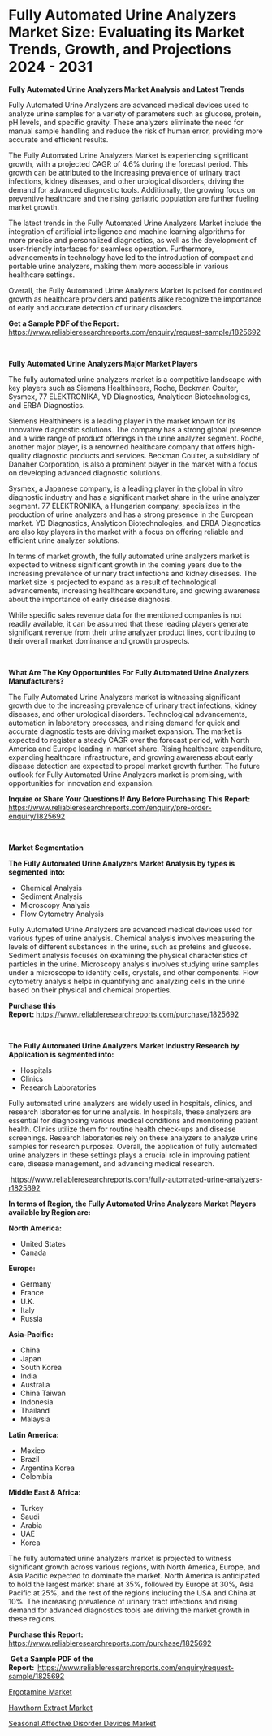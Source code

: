 <p><h1>Fully Automated Urine Analyzers Market Size: Evaluating its Market Trends, Growth, and Projections 2024 - 2031</h1></p><p><strong>Fully Automated Urine Analyzers Market Analysis and Latest Trends</strong></p>
<p><p>Fully Automated Urine Analyzers are advanced medical devices used to analyze urine samples for a variety of parameters such as glucose, protein, pH levels, and specific gravity. These analyzers eliminate the need for manual sample handling and reduce the risk of human error, providing more accurate and efficient results.</p><p>The Fully Automated Urine Analyzers Market is experiencing significant growth, with a projected CAGR of 4.6% during the forecast period. This growth can be attributed to the increasing prevalence of urinary tract infections, kidney diseases, and other urological disorders, driving the demand for advanced diagnostic tools. Additionally, the growing focus on preventive healthcare and the rising geriatric population are further fueling market growth.</p><p>The latest trends in the Fully Automated Urine Analyzers Market include the integration of artificial intelligence and machine learning algorithms for more precise and personalized diagnostics, as well as the development of user-friendly interfaces for seamless operation. Furthermore, advancements in technology have led to the introduction of compact and portable urine analyzers, making them more accessible in various healthcare settings.</p><p>Overall, the Fully Automated Urine Analyzers Market is poised for continued growth as healthcare providers and patients alike recognize the importance of early and accurate detection of urinary disorders.</p></p>
<p><strong>Get a Sample PDF of the Report:&nbsp;</strong> <a href="https://www.reliableresearchreports.com/enquiry/request-sample/1825692">https://www.reliableresearchreports.com/enquiry/request-sample/1825692</a></p>
<p>&nbsp;</p>
<p><strong>Fully Automated Urine Analyzers Major Market Players</strong></p>
<p><p>The fully automated urine analyzers market is a competitive landscape with key players such as Siemens Healthineers, Roche, Beckman Coulter, Sysmex, 77 ELEKTRONIKA, YD Diagnostics, Analyticon Biotechnologies, and ERBA Diagnostics. </p><p>Siemens Healthineers is a leading player in the market known for its innovative diagnostic solutions. The company has a strong global presence and a wide range of product offerings in the urine analyzer segment. Roche, another major player, is a renowned healthcare company that offers high-quality diagnostic products and services. Beckman Coulter, a subsidiary of Danaher Corporation, is also a prominent player in the market with a focus on developing advanced diagnostic solutions.</p><p>Sysmex, a Japanese company, is a leading player in the global in vitro diagnostic industry and has a significant market share in the urine analyzer segment. 77 ELEKTRONIKA, a Hungarian company, specializes in the production of urine analyzers and has a strong presence in the European market. YD Diagnostics, Analyticon Biotechnologies, and ERBA Diagnostics are also key players in the market with a focus on offering reliable and efficient urine analyzer solutions.</p><p>In terms of market growth, the fully automated urine analyzers market is expected to witness significant growth in the coming years due to the increasing prevalence of urinary tract infections and kidney diseases. The market size is projected to expand as a result of technological advancements, increasing healthcare expenditure, and growing awareness about the importance of early disease diagnosis.</p><p>While specific sales revenue data for the mentioned companies is not readily available, it can be assumed that these leading players generate significant revenue from their urine analyzer product lines, contributing to their overall market dominance and growth prospects.</p></p>
<p>&nbsp;</p>
<p><strong>What Are The Key Opportunities For Fully Automated Urine Analyzers Manufacturers?</strong></p>
<p><p>The Fully Automated Urine Analyzers market is witnessing significant growth due to the increasing prevalence of urinary tract infections, kidney diseases, and other urological disorders. Technological advancements, automation in laboratory processes, and rising demand for quick and accurate diagnostic tests are driving market expansion. The market is expected to register a steady CAGR over the forecast period, with North America and Europe leading in market share. Rising healthcare expenditure, expanding healthcare infrastructure, and growing awareness about early disease detection are expected to propel market growth further. The future outlook for Fully Automated Urine Analyzers market is promising, with opportunities for innovation and expansion.</p></p>
<p><strong>Inquire or Share Your Questions If Any Before Purchasing This Report:</strong> <a href="https://www.reliableresearchreports.com/enquiry/pre-order-enquiry/1825692">https://www.reliableresearchreports.com/enquiry/pre-order-enquiry/1825692</a></p>
<p>&nbsp;</p>
<p><strong>Market Segmentation</strong></p>
<p><strong>The Fully Automated Urine Analyzers Market Analysis by types is segmented into:</strong></p>
<p><ul><li>Chemical Analysis</li><li>Sediment Analysis</li><li>Microscopy Analysis</li><li>Flow Cytometry Analysis</li></ul></p>
<p><p>Fully Automated Urine Analyzers are advanced medical devices used for various types of urine analysis. Chemical analysis involves measuring the levels of different substances in the urine, such as proteins and glucose. Sediment analysis focuses on examining the physical characteristics of particles in the urine. Microscopy analysis involves studying urine samples under a microscope to identify cells, crystals, and other components. Flow cytometry analysis helps in quantifying and analyzing cells in the urine based on their physical and chemical properties.</p></p>
<p><strong>Purchase this Report:&nbsp;</strong><a href="https://www.reliableresearchreports.com/purchase/1825692">https://www.reliableresearchreports.com/purchase/1825692</a></p>
<p>&nbsp;</p>
<p><strong>The Fully Automated Urine Analyzers Market Industry Research by Application is segmented into:</strong></p>
<p><ul><li>Hospitals</li><li>Clinics</li><li>Research Laboratories</li></ul></p>
<p><p>Fully automated urine analyzers are widely used in hospitals, clinics, and research laboratories for urine analysis. In hospitals, these analyzers are essential for diagnosing various medical conditions and monitoring patient health. Clinics utilize them for routine health check-ups and disease screenings. Research laboratories rely on these analyzers to analyze urine samples for research purposes. Overall, the application of fully automated urine analyzers in these settings plays a crucial role in improving patient care, disease management, and advancing medical research.</p></p>
<p><a href="https://www.reliableresearchreports.com/fully-automated-urine-analyzers-r1825692">&nbsp;https://www.reliableresearchreports.com/fully-automated-urine-analyzers-r1825692</a></p>
<p><strong>In terms of Region, the Fully Automated Urine Analyzers Market Players available by Region are:</strong></p>
<p>
    <p> <strong> North America: </strong>
        <ul>
            <li>United States</li>
            <li>Canada</li>
        </ul>
        </p> 
    <p> <strong> Europe: </strong>
        <ul>
            <li>Germany</li>
            <li>France</li>
            <li>U.K.</li>
            <li>Italy</li>
            <li>Russia</li>
        </ul>
        </p> 
    <p> <strong> Asia-Pacific: </strong>
        <ul>
            <li>China</li>
            <li>Japan</li>
            <li>South Korea</li>
            <li>India</li>
            <li>Australia</li>
            <li>China Taiwan</li>
            <li>Indonesia</li>
            <li>Thailand</li>
            <li>Malaysia</li>
        </ul>
        </p> 
    <p> <strong> Latin America: </strong>
        <ul>
            <li>Mexico</li>
            <li>Brazil</li>
            <li>Argentina Korea</li>
            <li>Colombia</li>
        </ul>
        </p> 
    <p> <strong> Middle East & Africa: </strong>
        <ul>
            <li>Turkey</li>
            <li>Saudi</li>
            <li>Arabia</li>
            <li>UAE</li>
            <li>Korea</li>
        </ul>
    </p>
    </p>
<p><p>The fully automated urine analyzers market is projected to witness significant growth across various regions, with North America, Europe, and Asia Pacific expected to dominate the market. North America is anticipated to hold the largest market share at 35%, followed by Europe at 30%, Asia Pacific at 25%, and the rest of the regions including the USA and China at 10%. The increasing prevalence of urinary tract infections and rising demand for advanced diagnostics tools are driving the market growth in these regions.</p></p>
<p><strong>Purchase this Report: </strong><a href="https://www.reliableresearchreports.com/purchase/1825692">https://www.reliableresearchreports.com/purchase/1825692</a></p>
<p>&nbsp;<strong>Get a Sample PDF of the Report:&nbsp;&nbsp;</strong><a href="https://www.reliableresearchreports.com/enquiry/request-sample/1825692">https://www.reliableresearchreports.com/enquiry/request-sample/1825692</a></p>
<p><strong></strong></p>
<p><p><a href="https://www.linkedin.com/pulse/ergotamine-market-size-trends-complete-industry-overview-gsric?trackingId=sOh4jxIls40oSgrXiac9GA%3D%3D">Ergotamine Market</a></p><p><a href="https://www.linkedin.com/pulse/hawthorn-extract-market-size-reveals-best-marketing-channels-vepec?trackingId=y0KMglbdQgCG88Hdxqpj5w%3D%3D">Hawthorn Extract Market</a></p><p><a href="https://github.com/RickHolmes3/Market-Research-Report-List-4/blob/main/seasonal-affective-disorder-devices-market.md">Seasonal Affective Disorder Devices Market</a></p></p>